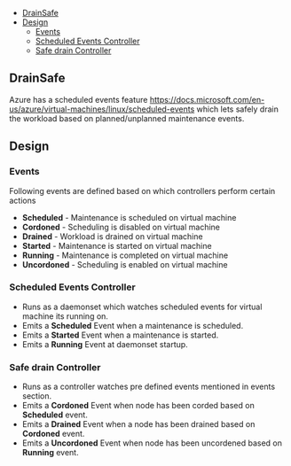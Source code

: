 


- [DrainSafe](#DrainSafe)
- [Design](#Design)
  - [Events](#Events)
  - [Scheduled Events Controller](#Scheduled-Events-Controller)
  - [Safe drain Controller](#Safe-drain-Controller)

## DrainSafe

Azure has a scheduled events feature https://docs.microsoft.com/en-us/azure/virtual-machines/linux/scheduled-events which lets safely drain the workload based on planned/unplanned maintenance events. 

## Design

### Events

Following events are defined based on which controllers perform certain actions
- **Scheduled** - Maintenance is scheduled  on virtual machine
- **Cordoned** - Scheduling is disabled on virtual machine
- **Drained** - Workload is drained on virtual machine
- **Started** - Maintenance is started on virtual machine
- **Running** - Maintenance is completed on virtual machine
- **Uncordoned** - Scheduling is enabled on virtual machine

### Scheduled Events Controller

- Runs as a daemonset which watches scheduled events for virtual machine its running on.
- Emits a **Scheduled** Event when a maintenance is scheduled.
- Emits a **Started** Event when a maintenance is started.
- Emits a **Running** Event at daemonset startup.

### Safe drain Controller

- Runs as a controller watches pre defined events mentioned in events section.
- Emits a **Cordoned** Event when node has been corded based on **Scheduled** event.
- Emits a **Drained** Event when a node has been drained based on **Cordoned** event.
- Emits a **Uncordoned** Event when node has been uncordened based on **Running** event.